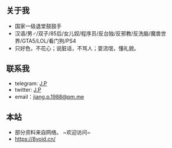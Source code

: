 ## 关于我

- 国家一级退堂鼓鼓手
- 汉语/男♂/双子/85后/女儿奴/程序员/反台独/反邪教/反洗脑/魔兽世界/GTA5/LOL/看门狗/PS4
- 只好色，不花心；说脏话，不骂人；耍流氓，懂礼貌。 

## 联系我

* telegram: [J.P](https://t.me/JUST_Jiang)
* twitter: [J.P](https://twitter.com/jp0id)
* email：<jiang.p.1988@pm.me>

## 本站

* 部分资料来自网络。 ~欢迎访问~
* <https://8void.cn/>
